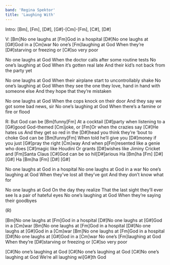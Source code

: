 ```yaml
---
band: 'Regina Spektor'
title: 'Laughing With'
---
```




Intro: [Bm], [Fm], [D#], [G#]-[Cm]-[Fm], [C#], [D#]

V:
[Bm]No one laughs at [Fm]God in a hospital
[D#]No one laughs at [G#]God in a [Cm]war
No one’s [Fm]laughing at God
When they’re [D#]starving or freezing or [C#]so very poor

No one laughs at God
When the doctor calls after some routine tests
No one’s laughing at God
When it’s gotten real late
And their kid’s not back from the party yet

No one laughs at God
When their airplane start to uncontrollably shake
No one’s laughing at God
When they see the one they love, hand in hand with someone else
And they hope that they’re mistaken

No one laughs at God
When the cops knock on their door
And they say we got some bad news, sir
No one’s laughing at God
When there’s a famine or fire or flood

R:
But God can be [Bm]funny[Fm]
At a cocktail [D#]party when listening to a [G#]good God-themed [Cm]joke, or
[Fm]Or when the crazies say [C#]He hates us
And they get so red in the [D#]head you think they’re ‘bout to choke
God can be [Bm]funny[Fm]
When told he’ll give you [D#]money if you just [G#]pray the right [Cm]way
And when p[Fm]resented like a genie who does [C#]magic like Houdini
Or grants [D#]wishes like Jiminy Cricket and [Fm]Santa Claus
[C#]God can be so hil[D#]arious
Ha [Bm]ha [Fm] [D#] [G#]
Ha [Bm]ha [Fm] [D#] [G#]

No one laughs at God in a hospital
No one laughs at God in a war
No one’s laughing at God
When they’ve lost all they’ve got
And they don’t know what for

No one laughs at God
On the day they realize
That the last sight they’ll ever see
Is a pair of hateful eyes
No one’s laughing at God
When they’re saying their goodbyes

(R)


[Bm]No one laughs at [Fm]God in a hospital
[D#]No one laughs at [G#]God in a [Cm]war
[Bm]No one laughs at [Fm]God in a hospital
[D#]No one laughs at [G#]God in a [Cm]war
[Bm]No one laughs at [Fm]God in a hospital
[D#]No one laughs at [G#]God in a [Cm]war
No one’s [Fm]laughing at God
When they’re [D#]starving or freezing or [C#]so very poor

[C#]No one’s laughing at God
[C#]No one’s laughing at God
[C#]No one’s laughing at God
We’re all laughing wi[G#]th God
